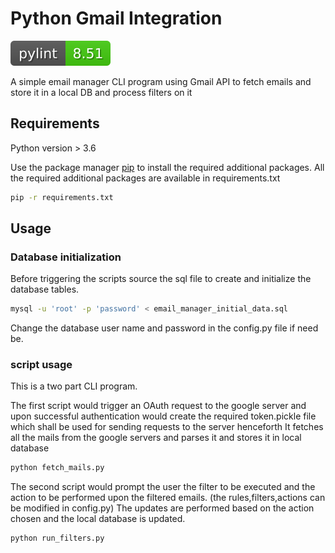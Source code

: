 # Python Gmail Integration
![pylint badge](https://github.com/vsathyasubramanian/python-gmail/blob/master/pylint.svg)

A simple email manager CLI program using Gmail API to fetch emails and store it in a local DB and process filters on it 

## Requirements

Python version > 3.6

Use the package manager [pip](https://pip.pypa.io/en/stable/) to install the required additional packages. All the required additional packages are available in requirements.txt

```bash
pip -r requirements.txt
```


## Usage
### Database initialization

Before triggering the scripts source the sql file to create and initialize the database tables.

```bash
mysql -u 'root' -p 'password' < email_manager_initial_data.sql
```

Change the database user name and password in the config.py file if need be.

### script usage
This is a two part CLI program.

The first script would trigger an OAuth request to the google server and upon successful authentication would create the required token.pickle file which shall be used for sending requests to the server henceforth
It fetches all the mails from the google servers and parses it and stores it in local database 

```bash
python fetch_mails.py
```


The second script would prompt the user the filter to be executed and the action to be performed upon the filtered emails. (the rules,filters,actions can be modified in config.py)
The updates are performed based on the action chosen and the local database is updated.

```bash
python run_filters.py
```

